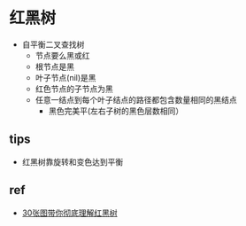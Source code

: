 # 红黑树

+ 自平衡二叉查找树
    + 节点要么黑或红
    + 根节点是黑
    + 叶子节点(nil)是黑
    + 红色节点的子节点为黑
    + 任意一结点到每个叶子结点的路径都包含数量相同的黑结点
        + 黑色完美平(左右子树的黑色层数相同）

## tips
+ 红黑树靠旋转和变色达到平衡

## ref
+ [30张图带你彻底理解红黑树](https://www.jianshu.com/p/e136ec79235c)
